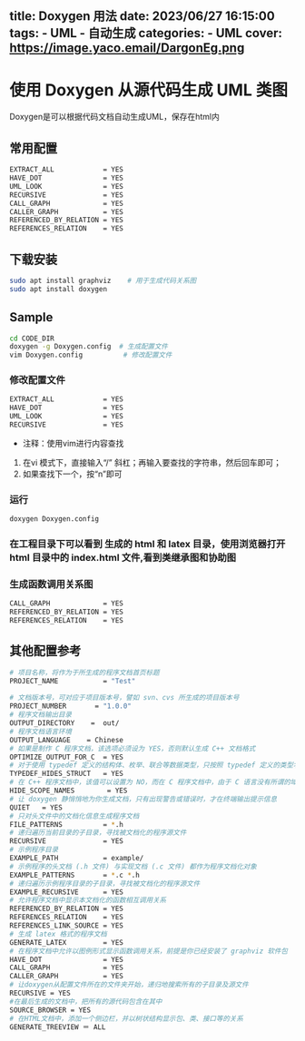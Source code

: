 title: Doxygen 用法
date: 2023/06/27 16:15:00
tags: 
    - UML
    - 自动生成
categories: 
    - UML
cover: https://image.yaco.email/DargonEg.png
---
# 使用 Doxygen 从源代码生成 UML 类图

Doxygen是可以根据代码文档自动生成UML，保存在html内

## 常用配置

```bash
EXTRACT_ALL            = YES
HAVE_DOT               = YES
UML_LOOK               = YES
RECURSIVE              = YES 
CALL_GRAPH             = YES
CALLER_GRAPH           = YES
REFERENCED_BY_RELATION = YES
REFERENCES_RELATION    = YES
```

## 下载安装
```bash
sudo apt install graphviz    # 用于生成代码关系图 
sudo apt install doxygen
```

## Sample
```bash
cd CODE_DIR
doxygen -g Doxygen.config  # 生成配置文件 
vim Doxygen.config          # 修改配置文件
```

### 修改配置文件

```bash
EXTRACT_ALL            = YES
HAVE_DOT               = YES
UML_LOOK               = YES
RECURSIVE              = YES 
```

- 注释：使用vim进行内容查找
1. 在vi 模式下，直接输入“/” 斜杠；再输入要查找的字符串，然后回车即可；
2. 如果查找下一个，按“n”即可

### 运行
```bash
doxygen Doxygen.config
```

### 在工程目录下可以看到 生成的 html 和 latex 目录，使用浏览器打开 html 目录中的 index.html 文件,看到类继承图和协助图

### 生成函数调用关系图

```bash
CALL_GRAPH             = YES
REFERENCED_BY_RELATION = YES
REFERENCES_RELATION    = YES
```



## 其他配置参考

```bash
# 项目名称，将作为于所生成的程序文档首页标题
PROJECT_NAME           = "Test"
 
# 文档版本号，可对应于项目版本号，譬如 svn、cvs 所生成的项目版本号
PROJECT_NUMBER       = "1.0.0"
# 程序文档输出目录
OUTPUT_DIRECTORY    =  out/
# 程序文档语言环境
OUTPUT_LANGUAGE    = Chinese
# 如果是制作 C 程序文档，该选项必须设为 YES，否则默认生成 C++ 文档格式
OPTIMIZE_OUTPUT_FOR_C  = YES
# 对于使用 typedef 定义的结构体、枚举、联合等数据类型，只按照 typedef 定义的类型名进行文档化
TYPEDEF_HIDES_STRUCT   = YES
# 在 C++ 程序文档中，该值可以设置为 NO，而在 C 程序文档中，由于 C 语言没有所谓的域/名字空间这样的概念，所以此处设置为 YES
HIDE_SCOPE_NAMES        = YES
# 让 doxygen 静悄悄地为你生成文档，只有出现警告或错误时，才在终端输出提示信息
QUIET   = YES
# 只对头文件中的文档化信息生成程序文档
FILE_PATTERNS          = *.h
# 递归遍历当前目录的子目录，寻找被文档化的程序源文件
RECURSIVE              = YES
# 示例程序目录
EXAMPLE_PATH           = example/
# 示例程序的头文档 (.h 文件) 与实现文档 (.c 文件) 都作为程序文档化对象
EXAMPLE_PATTERNS       = *.c *.h
# 递归遍历示例程序目录的子目录，寻找被文档化的程序源文件
EXAMPLE_RECURSIVE      = YES
# 允许程序文档中显示本文档化的函数相互调用关系
REFERENCED_BY_RELATION = YES
REFERENCES_RELATION    = YES
REFERENCES_LINK_SOURCE = YES
# 生成 latex 格式的程序文档
GENERATE_LATEX         = YES
# 在程序文档中允许以图例形式显示函数调用关系，前提是你已经安装了 graphviz 软件包
HAVE_DOT               = YES
CALL_GRAPH             = YES
CALLER_GRAPH           = YES
# 让doxygen从配置文件所在的文件夹开始，递归地搜索所有的子目录及源文件
RECURSIVE = YES  
#在最后生成的文档中，把所有的源代码包含在其中
SOURCE_BROWSER = YES
# 在HTML文档中，添加一个侧边栏，并以树状结构显示包、类、接口等的关系
GENERATE_TREEVIEW ＝ ALL
```

